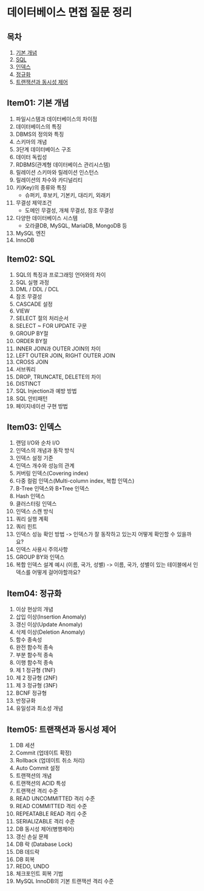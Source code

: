 # 데이터베이스 면접 질문 정리

## 목차
1. [기본 개념](#item01)
2. [SQL](#item02)
3. [인덱스](#item03)
4. [정규화](#item04)
5. [트랜잭션과 동시성 제어](#item05)

## Item01: 기본 개념 <a name="item01"></a>

1. 파일시스템과 데이터베이스의 차이점
2. 데이터베이스의 특징
3. DBMS의 정의와 특징
4. 스키마의 개념
5. 3단계 데이터베이스 구조
6. 데이터 독립성
7. RDBMS(관계형 데이터베이스 관리시스템)
8. 릴레이션 스키마와 릴레이션 인스턴스
9. 릴레이션의 차수와 카디널리티
10. 키(Key)의 종류와 특징
    - 슈퍼키, 후보키, 기본키, 대리키, 외래키
11. 무결성 제약조건
    - 도메인 무결성, 개체 무결성, 참조 무결성
12. 다양한 데이터베이스 시스템
    - 오라클DB, MySQL, MariaDB, MongoDB 등
13. MySQL 엔진
14. InnoDB

## Item02: SQL <a name="item02"></a>

1. SQL의 특징과 프로그래밍 언어와의 차이
2. SQL 실행 과정
3. DML / DDL / DCL
4. 참조 무결성
5. CASCADE 설정
6. VIEW
7. SELECT 절의 처리순서
8. SELECT ~ FOR UPDATE 구문
9. GROUP BY절
10. ORDER BY절
11. INNER JOIN과 OUTER JOIN의 차이
12. LEFT OUTER JOIN, RIGHT OUTER JOIN
13. CROSS JOIN
14. 서브쿼리
15. DROP, TRUNCATE, DELETE의 차이
16. DISTINCT
17. SQL Injection과 예방 방법
18. SQL 안티패턴
19. 페이지네이션 구현 방법

## Item03: 인덱스 <a name="item03"></a>

1. 랜덤 I/O와 순차 I/O
2. 인덱스의 개념과 동작 방식
3. 인덱스 설정 기준
4. 인덱스 개수와 성능의 관계
5. 커버링 인덱스(Covering index)
6. 다중 컬럼 인덱스(Multi-column index, 복합 인덱스)
7. B-Tree 인덱스와 B+Tree 인덱스
8. Hash 인덱스
9. 클러스터링 인덱스
10. 인덱스 스캔 방식
11. 쿼리 실행 계획
12. 쿼리 힌트
13. 인덱스 성능 확인 방법 -> 인덱스가 잘 동작하고 있는지 어떻게 확인할 수 있을까요?
14. 인덱스 사용시 주의사항
15. GROUP BY와 인덱스
16. 복합 인덱스 설계 예시 (이름, 국가, 성별) -> 이름, 국가, 성별이 있는 테이블에서 인덱스를 어떻게 걸어야할까요?

## Item04: 정규화 <a name="item04"></a>

1. 이상 현상의 개념
2. 삽입 이상(Insertion Anomaly)
3. 갱신 이상(Update Anomaly)
4. 삭제 이상(Deletion Anomaly)
5. 함수 종속성
6. 완전 함수적 종속
7. 부분 함수적 종속
8. 이행 함수적 종속
9. 제 1 정규형 (1NF)
10. 제 2 정규형 (2NF)
11. 제 3 정규형 (3NF)
12. BCNF 정규형
13. 반정규화
14. 유일성과 최소성 개념

## Item05: 트랜잭션과 동시성 제어 <a name="item05"></a>

1. DB 세션
2. Commit (업데이트 확정)
3. Rollback (업데이트 취소 처리)
4. Auto Commit 설정
5. 트랜잭션의 개념
6. 트랜잭션의 ACID 특성
7. 트랜잭션 격리 수준
8. READ UNCOMMITTED 격리 수준
9. READ COMMITTED 격리 수준
10. REPEATABLE READ 격리 수준
11. SERIALIZABLE 격리 수준
12. DB 동시성 제어(병행제어)
13. 갱신 손실 문제
14. DB 락 (Database Lock)
15. DB 데드락
16. DB 회복
17. REDO, UNDO
18. 체크포인트 회복 기법
19. MySQL InnoDB의 기본 트랜잭션 격리 수준